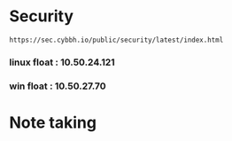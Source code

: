 # Security
    https://sec.cybbh.io/public/security/latest/index.html

  ### linux float : 10.50.24.121

  ### win float   : 10.50.27.70


# Note taking
